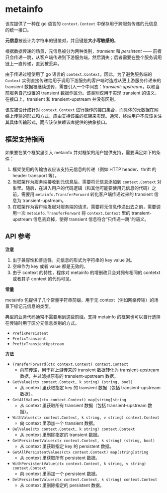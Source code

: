 
metainfo
========

该库提供了一种在 go 语言的 `context.Context` 中保存用于跨服务传递的元信息的统一接口。

**元信息**被设计为字符串的键值对，并且键是**大小写敏感的**。

根据数据传递的场景，元信息被分为两种类别，*transient* 和 *persistent* —— 前者只会传递一跳，从客户端传递到下游服务端，然后消失；后者需要在整个服务调用链上一直传递，直到被丢弃。

由于传递过程使用了 go 语言的 `context.Context`，因此，为了避免服务端的 `Context` 实例直接传递给用于调用下游服务的客户端时造成从更上游服务传递来的 transient 数据被继续透传，需要引入一个中间态：*transient-upstream*，以和当前服务自己设置的 transient 数据作区分。该类别仅用于实现 transient 的语义，在接口上，transient 和 transient-upstream 并没有区别。

该库被设计成针对 `context.Context` 进行操作的接口集合，而具体的元数据在网络上传输的形式和方式，应由支持该库的框架来实现。通常，终端用户不应该关注其具体传输形式，而应该仅依赖该库提供的抽象接口。

框架支持指南
------------

如果要在某个框架里引入 metainfo 并对框架的用户提供支持，需要满足如下的条件：

1. 框架使用的传输协议应该支持元信息的传递（例如 HTTP header、thrift 的 header transport 等）。
2. 当框架作为服务端接收到元信息后，需要将元信息添加到 `context.Context` 对象里。随后，在进入用户的代码逻辑（和其他可能要使用元信息的代码）之前，需要用 `metainfo.TransferForward` 转化客户端传递过来的 transient 信息为 transient-upstream。
3. 在框架作为客户端发起对服务端的请求，需要将元信息传递出去之前，需要调用一次 `metainfo.TransferForward` 将 `context.Context` 里的 transient-upstream 信息丢弃掉，使得 transient 信息符合“只传递一跳”的语义。

API 参考
-------

**注意**

1. 出于兼容性和普适性，元信息的形式为字符串的 key value 对。
2. 空串作为 key 或者 value 都是无效的。
3. 由于 context 的特性，程序对 metainfo 的增删改只会对拥有相同的 contetxt 或者其子 context 的代码可见。

**常量**

metainfo 包提供了几个常量字符串前缀，用于无 context（例如网络传输）的场景下标记元信息的类型。

典型的业务代码通常不需要用到这些前缀。支持 metainfo 的框架也可以自行选择在传输时用于区分元信息类别的方式。

- `PrefixPersistent`
- `PrefixTransient`
- `PrefixTransientUpstream`

**方法**

- `TransferForward(ctx context.Context) context.Context`
    - 向前传递，用于将上游传来的 transient 数据转化为 transient-upstream 数据，并过滤掉原有的 transient-upstream 数据。
- `GetValue(ctx context.Context, k string) (string, bool)`
    - 从 context 里获取指定 key 的 transient 数据（包括 transient-upstream 数据）。
- `GetAllValues(ctx context.Context) map[string]string`
    - 从 context 里获取所有 transient 数据（包括 transient-upstream 数据）。
- `WithValue(ctx context.Context, k string, v string) context.Context`
    - 向 context 里添加一个 transient 数据。
- `DelValue(ctx context.Context, k string) context.Context`
    - 从 context 里删除指定的 transient 数据。
- `GetPersistentValue(ctx context.Context, k string) (string, bool)`
    - 从 context 里获取指定 key 的 persistent 数据。
- `GetAllPersistentValues(ctx context.Context) map[string]string`
    - 从 context 里获取所有 persistent 数据。
- `WithPersistentValue(ctx context.Context, k string, v string) context.Context`
    - 向 context 里添加一个 persistent 数据。
- `DelPersistentValue(ctx context.Context, k string) context.Context`
    - 从 context 里删除指定的 persistent 数据。


